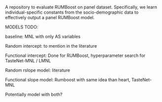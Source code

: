 A repository to evaluate RUMBoost on panel dataset. Specifically, we learn individual-specific constants from the socio-demographic data to effectively output a panel RUMBoost model.


MODELS TODO:

baseline: MNL with only AS variables

Random intercept: to mention in the literature

Functional intercept: Done for RUMBoost, hyperparameter search for TasteNet-MNL / LMNL

Random rslope model: literature

Functional slope model: Rumboost with same idea than heart, TasteNet-MNL

Potentially model with both?


